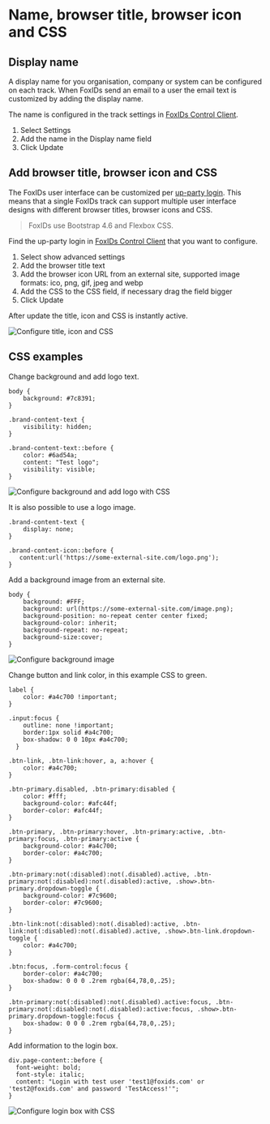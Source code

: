 # Name, browser title, browser icon and CSS

## Display name

A display name for you organisation, company or system can be configured on each track. When FoxIDs send an email to a user the email text is customized by adding the display name.

The name is configured in the track settings in [FoxIDs Control Client](control.md#foxids-control-client).

1. Select Settings
2. Add the name in the Display name field
3. Click Update

## Add browser title, browser icon and CSS

The FoxIDs user interface can be customized per [up-party login](login). This means that a single FoxIDs track can support multiple user interface designs with different browser titles, browser icons and CSS.

> FoxIDs use Bootstrap 4.6 and Flexbox CSS.

Find the up-party login in [FoxIDs Control Client](control.md#foxids-control-client) that you want to configure.

 1. Select show advanced settings
 4. Add the browser title text
 4. Add the browser icon URL from an external site, supported image formats: ico, png, gif, jpeg and webp
 2. Add the CSS to the CSS field, if necessary drag the field bigger
 5. Click Update

 After update the title, icon and CSS is instantly active.

 ![Configure title, icon and CSS](images/configure-login-title-icon-css.png)

 ## CSS examples

 Change background and add logo text. 

    body {
        background: #7c8391;
    }

    .brand-content-text {
        visibility: hidden;
    }

    .brand-content-text::before {
        color: #6ad54a;
        content: "Test logo";
        visibility: visible;
    }

![Configure background and add logo with CSS](images/configure-login-css-backbround-logo.png)    

It is also possible to use a logo image.

    .brand-content-text {
        display: none;
    }

    .brand-content-icon::before {
       content:url('https://some-external-site.com/logo.png');
    }

Add a background image from an external site.

    body {
        background: #FFF;
        background: url(https://some-external-site.com/image.png);
        background-position: no-repeat center center fixed;
        background-color: inherit;
        background-repeat: no-repeat;
        background-size:cover;
    }

![Configure background image](images/configure-login-css-backbround-image.png)   

Change button and link color, in this example CSS to green.

    label {
        color: #a4c700 !important;
    }

    .input:focus {
        outline: none !important;
        border:1px solid #a4c700;
        box-shadow: 0 0 10px #a4c700;
      }

    .btn-link, .btn-link:hover, a, a:hover {
        color: #a4c700;
    }

    .btn-primary.disabled, .btn-primary:disabled {
        color: #fff;
        background-color: #afc44f;
        border-color: #afc44f;
    }

    .btn-primary, .btn-primary:hover, .btn-primary:active, .btn-primary:focus, .btn-primary:active {
        background-color: #a4c700;
        border-color: #a4c700;
    }

    .btn-primary:not(:disabled):not(.disabled).active, .btn-primary:not(:disabled):not(.disabled):active, .show>.btn-primary.dropdown-toggle {
        background-color: #7c9600;
        border-color: #7c9600;
    }

    .btn-link:not(:disabled):not(.disabled):active, .btn-link:not(:disabled):not(.disabled).active, .show>.btn-link.dropdown-toggle {
        color: #a4c700;
    }

    .btn:focus, .form-control:focus {
        border-color: #a4c700;
        box-shadow: 0 0 0 .2rem rgba(64,78,0,.25);
    }

    .btn-primary:not(:disabled):not(.disabled).active:focus, .btn-primary:not(:disabled):not(.disabled):active:focus, .show>.btn-primary.dropdown-toggle:focus {
        box-shadow: 0 0 0 .2rem rgba(64,78,0,.25);
    }

 Add information to the login box.

    div.page-content::before {
      font-weight: bold;
      font-style: italic;
      content: "Login with test user 'test1@foxids.com' or 'test2@foxids.com' and password 'TestAccess!'";
    }

![Configure login box with CSS](images/configure-login-css-sample-test.png)